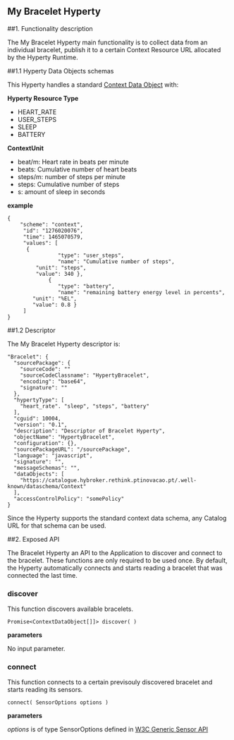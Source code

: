 
My Bracelet Hyperty
-------------------

##1. Functionality description

The My Bracelet Hyperty main functionality is to collect data from an individual bracelet, publish it to a certain Context Resource URL allocated by the Hyperty Runtime.

##1.1 Hyperty Data Objects schemas

This Hyperty handles a standard [Context Data Object](https://github.com/reTHINK-project/dev-service-framework/tree/master/docs/datamodel/data-objects/context) with:

**Hyperty Resource Type**

* HEART_RATE
* USER_STEPS
* SLEEP
* BATTERY


**ContextUnit**

-	beat/m: Heart rate in beats per minute
-	beats: Cumulative number of heart beats
-	steps/m: number of steps per minute
-	steps: Cumulative number of steps
- s: amount of sleep in seconds

**example**

```
{
	"scheme": "context",
     "id": "1276020076",
     "time": 1465070579,
     "values": [
      {
				"type": "user_steps",
				"name": "Cumulative number of steps",
         "unit": "steps",
         "value": 340 },
			 {
 				"type": "battery",
				"name": "remaining battery energy level in percents",
        "unit": "%EL",
        "value": 0.8 }
     ]
}
```

##1.2 Descriptor

The My Bracelet Hyperty descriptor is:

```
"Bracelet": {
  "sourcePackage": {
    "sourceCode": ""
    "sourceCodeClassname": "HypertyBracelet",
    "encoding": "base64",
    "signature": ""
  },
  "hypertyType": [
    "heart_rate". "sleep", "steps", "battery"
  ],
  "cguid": 10004,
  "version": "0.1",
  "description": "Descriptor of Bracelet Hyperty",
  "objectName": "HypertyBracelet",
  "configuration": {},
  "sourcePackageURL": "/sourcePackage",
  "language": "javascript",
  "signature": "",
  "messageSchemas": "",
  "dataObjects": [
    "https://catalogue.hybroker.rethink.ptinovacao.pt/.well-known/dataschema/Context"
  ],
  "accessControlPolicy": "somePolicy"
}
```

Since the Hyperty supports the standard context data schema, any Catalog URL for that schema can be used.

##2. Exposed API

The Bracelet Hyperty an API to the Application to discover and connect to the bracelet. These functions are only required to be used once. By default, the Hyperty automatically connects and starts reading a bracelet that was connected the last time.

### discover

This function discovers available bracelets.

```
Promise<ContextDataObject[]]> discover( )
```

**parameters**

No input parameter.


### connect

This function connects to a certain previsouly discovered bracelet and starts reading its sensors.

```
connect( SensorOptions options )
```

**parameters**

*options* is of type SensorOptions defined in [W3C Generic Sensor API](http://www.w3.org/TR/2015/WD-generic-sensor-20151015/#the-sensor-interface)
